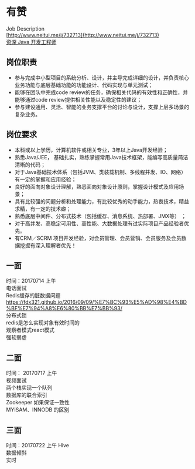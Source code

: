 

# 有赞
Job Description  
[http://www.neitui.me/j/732713](http://www.neitui.me/j/732713)  
[资深 Java 开发工程师](https://m.bosszhipin.com/weijd/v2/job/7a74991711414cae1nZ_3968ElM~)
## 岗位职责
* 参与完成中小型项目的系统分析、设计，并主导完成详细的设计，并负责核心业务功能与底层基础功能的功能设计、代码实现与单元测试；
* 能够在团队中完成code review的任务，确保相关代码的有效性和正确性，并能够通过code review提供相关性能以及稳定性的建议；
* 参与建设通用、灵活、智能的业务支撑平台的讨论与设计，支撑上层多场景的复杂业务。

## 岗位要求
* 本科或以上学历，计算机软件或相关专业，3年以上Java开发经验；
* 熟悉Java/JEE， 基础扎实，熟练掌握常用Java技术框架，能编写高质量简洁清晰的代码；
* 对于Java基础技术体系（包括JVM、类装载机制、多线程并发、IO、网络）有一定的掌握和应用经验；
* 良好的面向对象设计理解，熟悉面向对象设计原则，掌握设计模式及应用场景；
* 具有比较强的问题分析和处理能力，有比较优秀的动手能力，热衷技术，精益求精，有一定的技术癖；
* 熟悉底层中间件、分布式技术（包括缓存、消息系统、热部署、JMX等） ；
* 对于高并发、高稳定可用性、高性能、大数据处理有过实际项目产品经验者优先。
* 有CRM／SCRM 项目开发经验，对会员管理、会员营销、会员服务及会员数据挖掘有深入理解者优先！

## 一面
时间：20170714 上午  
电话面试  
Redis缓存的脏数据问题  
https://fdx321.github.io/2016/09/09/%E7%BC%93%E5%AD%98%E4%BD%BF%E7%94%A8%E6%80%BB%E7%BB%93/  
分布式锁  
redis是怎么实现对象有效时间的  
观察者模式react模式  
强软弱虚  

## 二面
时间： 20170717 上午  
视频面试  
两个栈实现一个队列  
数据库的联合索引  
Zookeeper 如果保证一致性  
MYISAM、INNODB 的区别  

## 三面
时间：20170722 上午
Hive  
数据倾斜  
实时  
